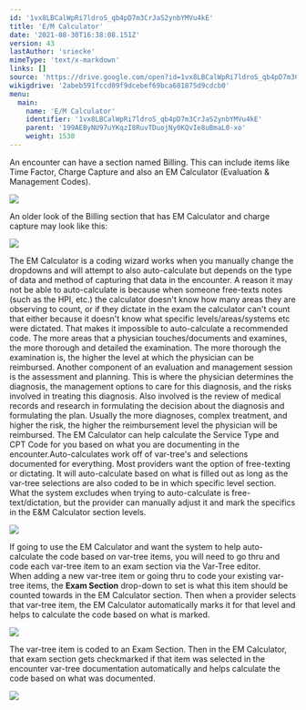 ```yaml
---
id: '1vx8LBCalWpRi7ldroS_qb4pD7m3CrJaS2ynbYMVu4kE'
title: 'E/M Calculator'
date: '2021-08-30T16:38:08.151Z'
version: 43
lastAuthor: 'sriecke'
mimeType: 'text/x-markdown'
links: []
source: 'https://drive.google.com/open?id=1vx8LBCalWpRi7ldroS_qb4pD7m3CrJaS2ynbYMVu4kE'
wikigdrive: '2abeb591fccd09f9dcebef69bca681875d9cdcb0'
menu:
  main:
    name: 'E/M Calculator'
    identifier: '1vx8LBCalWpRi7ldroS_qb4pD7m3CrJaS2ynbYMVu4kE'
    parent: '199AEByNU97uYKqzI8RuvTDuojNy0KQvIe8uBmaL0-xo'
    weight: 1530
---
```

An encounter can have a section named Billing. This can include items like Time Factor, Charge Capture and also an EM Calculator (Evaluation & Management Codes).
  
![](../e-m-calculator.assets/10000201000002D8000000B1ACC9B02616DB048B.png)  

An older look of the Billing section that has EM Calculator and charge capture may look like this:
  
![](../e-m-calculator.assets/100000000000045100000065E79CD23C065231B8.png)  

The EM Calculator is a coding wizard works when you manually change the dropdowns and will attempt to also auto-calculate but depends on the type of data and method of capturing that data in the encounter. A reason it may not be able to auto-calculate is because when someone free-texts notes (such as the HPI, etc.) the calculator doesn't know how many areas they are observing to count, or if they dictate in the exam the calculator can't count that either because it doesn't know what specific levels/areas/systems etc were dictated. That makes it impossible to auto-calculate a recommended code. The more areas that a physician touches/documents and examines, the more thorough and detailed the examination. The more thorough the examination is, the higher the level at which the physician can be reimbursed. Another component of an evaluation and management session is the assessment and planning. This is where the physician determines the diagnosis, the management options to care for this diagnosis, and the risks involved in treating this diagnosis. Also involved is the review of medical records and research in formulating the decision about the diagnosis and formulating the plan. Usually the more diagnoses, complex treatment, and higher the risk, the higher the reimbursement level the physician will be reimbursed. The EM Calculator can help calculate the Service Type and CPT Code for you based on what you are documenting in the encounter.Auto-calculates work off of var-tree's and selections documented for everything. Most providers want the option of free-texting or dictating. It will auto-calculate based on what is filled out as long as the var-tree selections are also coded to be in which specific level section. What the system excludes when trying to auto-calculate is free-text/dictation, but the provider can manually adjust it and mark the specifics in the E&M Calculator section levels.
  
![](../e-m-calculator.assets/1000020100000276000000A24E1DA9FB01D6E447.png)  

If going to use the EM Calculator and want the system to help auto-calculate the code based on var-tree items, you will need to go thru and code each var-tree item to an exam section via the Var-Tree editor.  
When adding a new var-tree item or going thru to code your existing var-tree items, the **Exam Section** drop-down to set is what this item should be counted towards in the EM Calculator section. Then when a provider selects that var-tree item, the EM Calculator automatically marks it for that level and helps to calculate the code based on what is marked.
  
![](../e-m-calculator.assets/1000020100000309000001B8656898F7F783A206.png)  

The var-tree item is coded to an Exam Section. Then in the EM Calculator, that exam section gets checkmarked if that item was selected in the encounter var-tree documentation automatically and helps calculate the code based on what was documented.
  
![](../e-m-calculator.assets/100002010000048D000001D52170E47FD7393AEE.png)  

